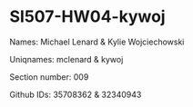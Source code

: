# SI507-HW04-kywoj

Names: Michael Lenard & Kylie Wojciechowski

Uniqnames: mclenard & kywoj

Section number: 009

Github IDs: 35708362 & 32340943
